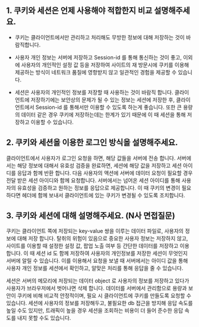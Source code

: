 ## 1. 쿠키와 세션은 언제 사용해야 적합한지 비교 설명해주세요.
- 쿠키는 클라이언트에서만 관리하고 처리해도 무방한 정보에 대해 저장하는 것이 바람직합니다.
- 사용자 개인 정보는 서버에 저장하고 Session-id 를 통해 통신하는 것이 좋고, 이외에 사용자의 개인적인 설정 값 등을 저장하여
  사이트의 재 방문시에 쿠키를 이용해 제공하는 방식이 네트워크 품질에 영항받지 않고 일관적인 경험을 제공할 수 있습니다.

- 세션은 사용자의 개인적인 정보를 저장할 때 사용하는 것이 바람직 합니다.
  클라이언트에 저장하기에는 보안상의 문제가 될 수 있는 정보는 세션에 저장한 후, 
  클라이언트에서 Session-id 를 통해서만 이용할 수 있도록 하는게 좋습니다. 
  또한 큰 용량의 데이터 같은 경우 쿠키에 저장하는데는 한계가 있기 때문에 이 때 세션을 통해 저장하고 이용할 수 있습니다.
  
## 2. 쿠키와 세션을 이용한 로그인 방식을 설명해주세요.
클라이언트에서 사용자가 로그인 요청을 하면, 해당 값들을 서버에 전송 합니다.
서버에서는 해당 정보에 대해서 유효성 검증을 완료하면, 세션에 해당 값을 저장하고 세션 아이디를 응답과 함께 반환 합니다.
다음 사용자의 액션에 서버에 데이터 요청이 필요할 경우 전달 받은 세션 아이디와 함께 요청합니다.
서버에서는 넘어온 세션 아이디를 통해 사용자의 유효성을 검증하고 원하는 정보를 응답으로 제공합니다.
이 때 쿠키의 변경이 필요하다면 헤더에 함께 보내서 클라이언트에 있는 쿠키가 변경될 수 있도록 조치합니다.

## 3. 쿠키와 세션에 대해 설명해주세요. (N사 면접질문)
쿠키는 클라이언트 쪽에 저장되는 key-value 쌍을 이루는 데이터 파일로, 사용자의 정보에 대해 저장 합니다.
탈취의 위험이 있음으로 중요한 사용자 정보는 저장하지 않고, 사이트를 이용할 때 설정한 설정 값, 팝업 노출 여부 등 간단한 데이터를 저장하고 이용합니다.
이 때 세션 id 도 함께 저장하여 사용자의 개인정보를 저장한 세션이 무엇인지 서버에 알릴 수 있습니다.
이를 이용해서 요청을 보낼 때 서버에서는 아이디 값을 통해 사용자 개인 정보를 세션에서 확인하고, 알맞은 처리를 통해 응답을 줄 수 있습니다.

세션은 서버의 메모리에 저장되는 데이터 object 로 사용자의 정보를 저장하고 있다가 사용자가 브라우저에서 벗어나면 삭제 합니다.
데이터를 서버에서 관리함으로 용량과 보안이 쿠키에 비해 비교적 안정적이며, 필요 시 클라이언트에 쿠키를 만들도록 요청할 수 있습니다.
세션에 사용자의 정보를 저장해두고, 불필요한 db 접근을 방지해 응답 속도를 높일 수도 있지만, 트래픽이 높을 경우 세션을 조회하는 비용이 더 들어
준수한 응답 속도를 내지 못할 수도 있습니다.